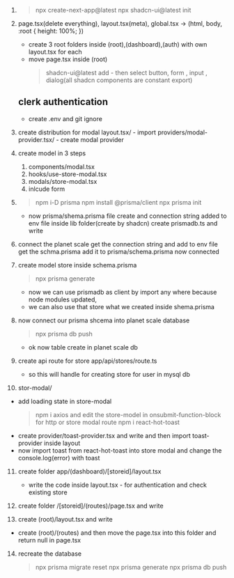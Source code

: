 1. > npx create-next-app@latest
   > npx shadcn-ui@latest init

2. page.tsx(delete everything), layout.tsx(meta), global.tsx ->
   (html,
   body,
   :root {
   height: 100%;
   })

   - create 3 root folders inside (root),(dashboard),(auth) with own layout.tsx for each
   - move page.tsx inside (root)
     > shadcn-ui@latest add - then select button, form , input , dialog(all shadcn components are constant export)

   ## clerk authentication

   - create .env and git ignore

3. create distribution for modal
   layout.tsx/ - import <ModalProvider>
   providers/modal-provider.tsx/ - create modal provider

4. create model in 3 steps

   1. components/modal.tsx
   2. hooks/use-store-modal.tsx
   3. modals/store-modal.tsx
   4. inlcude form

5. > npm i-D prisma
   > npm install @prisma/client
   > npx prisma init

   - now prisma/shema.prisma file create and connection string added to env file
     inside lib folder(create by shadcn) create prismadb.ts and write

6. connect the planet scale
   get the connection string and add to env file
   get the schma.prisma add it to prisma/schema.prisma
   now connected

7. create model store inside schema.prisma

   > npx prisma generate

   - now we can use prismadb as client by import any where because node modules updated,
   - we can also use that store what we created inside shema.prisma

8. now connect our prisma shcema into planet scale database

   > npx prisma db push

   - ok now table create in planet scale db

9. create api route for store
   app/api/stores/route.ts

   - so this will handle for creating store for user in mysql db

10. stor-modal/

- add loading state in store-modal
  > npm i axios and edit the store-model in onsubmit-function-block for http or store modal route
  > npm i react-hot-toast
- create provider/toast-provider.tsx and write and then import toast-provider inside layout
- now import toast from react-hot-toast into store modal and change the console.log(error) with toast

11. create folder app/(dashboard)/[storeid]/layout.tsx

    - write the code inside layout.tsx - for authentication and check existing store

12. create folder /[storeid]/(routes)/page.tsx and write

13. create (root)/layout.tsx and write

- create (root)/(routes) and then move the page.tsx into this folder and return null in page.tsx

14. recreate the database
    > npx prisma migrate reset
    > npx prisma generate
    > npx prisma db push

